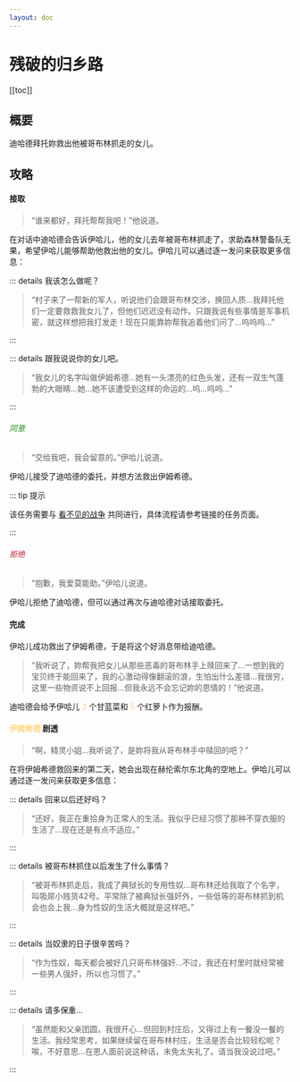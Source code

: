 ```yaml
---
layout: doc
---
```


# 残破的归乡路

[[toc]]

## 概要

迪哈德拜托妳救出他被哥布林抓走的女儿。

## 攻略

#### 接取

> “谁来都好，拜托帮帮我吧！”他说道。

在对话中迪哈德会告诉伊哈儿，他的女儿去年被哥布林抓走了，求助森林警备队无果，希望伊哈儿能够帮助他救出他的女儿。伊哈儿可以通过逐一发问来获取更多信息：

::: details 我该怎么做呢？

> “村子来了一帮新的军人，听说他们会跟哥布林交涉，换回人质…我拜托他们一定要救救我女儿了，但他们迟迟没有动作。只跟我说有些事情是军事机密，就这样想把我打发走！现在只能靠妳帮我追着他们问了…呜呜呜…”

:::

::: details 跟我说说你的女儿吧。

> “我女儿的名字叫做伊姆希德…她有一头漂亮的红色头发，还有一双生气蓬勃的大眼睛…她…她不该遭受到这样的命运的…呜…呜呜…”

:::

###### <span style="color: #228b22">同意</span>

> “交给我吧，我会留意的。”伊哈儿说道。

伊哈儿接受了迪哈德的委托，并想方法救出伊姆希德。

::: tip 提示

该任务需要与 [看不见的战争](exchange-prisoner) 共同进行，具体流程请参考链接的任务页面。

:::

###### <span style="color: #c41e3a">拒绝</span>

> “抱歉，我爱莫能助。”伊哈儿说道。

伊哈儿拒绝了迪哈德，但可以通过再次与迪哈德对话接取委托。

#### 完成

伊哈儿成功救出了伊姆希德，于是将这个好消息带给迪哈德。

> “我听说了，妳帮我把女儿从那些恶毒的哥布林手上赎回来了…一想到我的宝贝终于能回来了，我的心激动得像翻滚的浪，生怕出什么差错…我很穷，这里一些物资说不上回报…但我永远不会忘记妳的恩情的！”他说道。

迪哈德会给予伊哈儿 <span style="color: #ffd580">3</span> 个甘蓝菜和 <span style="color: #ffd580">5</span> 个红萝卜作为报酬。

#### <span style="color: #ffd580">伊姆希德</span> <Badge type="danger">剧透</Badge>

> “啊，精灵小姐…我听说了，是妳将我从哥布林手中赎回的吧？”

在将伊姆希德救回来的第二天，她会出现在赫伦索尔东北角的空地上。伊哈儿可以通过逐一发问来获取更多信息：

::: details 回来以后还好吗？

> “还好，我正在重拾身为正常人的生活。我似乎已经习惯了那种不穿衣服的生活了…现在还是有点不适应。”

:::

::: details 被哥布林抓住以后发生了什么事情？

> “被哥布林抓走后，我成了典狱长的专用性奴…哥布林还给我取了个名字，叫吸屌小贱货42号。平常除了被典狱长强奸外，一些低等的哥布林抓到机会也会上我…身为性奴的生活大概就是这样吧。”

:::

::: details 当奴隶的日子很辛苦吗？

> “作为性奴，每天都会被好几只哥布林强奸…不过，我还在村里时就经常被一些男人强奸，所以也习惯了。”

:::

::: details 请多保重…

> “虽然能和父亲团圆，我很开心…但回到村庄后，又得过上有一餐没一餐的生活。我经常思考，如果继续留在哥布林村庄，生活是否会比较轻松呢？唉，不好意思…在恩人面前说这种话，未免太失礼了。请当我没说过吧。”

:::
